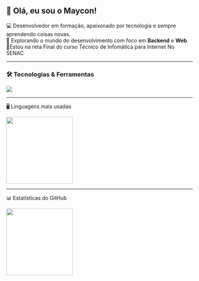 ## 👋 Olá, eu sou o Maycon!

💻 Desenvolvedor em formação, apaixonado por tecnologia e sempre aprendendo coisas novas.  
🚀 Explorando o mundo do desenvolvimento com foco em **Backend** e **Web**.   
📖Estou na reta Final do curso Técnico de Infomática para Internet No SENAC 

---

### 🛠️ Tecnologias & Ferramentas

<p align="left">
  <img src="https://skillicons.dev/icons?i=java,php,spring,mysql,html,css,js,github,react,nextjs,nodejs,python" />
</p>

---

🖥️ Linguagens mais usadas

<p align="left">  
  <img height="180em" src="https://github-readme-stats.vercel.app/api/top-langs/?username=mayconr4&layout=compact&theme=tokyonight"/>
</p>

---

📊 Estatísticas do GitHub
<p align="left">
  <img height="180em" src="https://github-readme-stats.vercel.app/api?username=mayconr4&show_icons=true&theme=tokyonight"/>   
</p>

